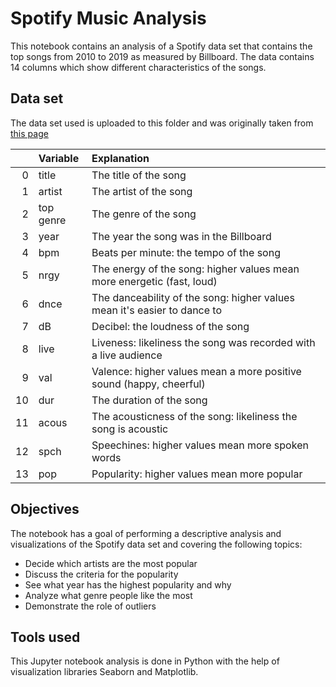 # Spotify Music Analysis

This notebook contains an analysis of a Spotify data set that contains the top songs from 2010 to 2019 as measured by Billboard. The data contains 14 columns which show different characteristics of the songs.

## Data set

The data set used is uploaded to this folder and was originally taken from [this page](https://www.kaggle.com/datasets/leonardopena/top-spotify-songs-from-20102019-by-year)

|    | Variable   | Explanation                                                |
|---:|:-----------|:-----------------------------------------------------------|
|  0 | title      | The title of the song                                      |
|  1 | artist     | The artist of the song                                     |
|  2 | top genre  | The genre of the song                                      |
|  3 | year       | The year the song was in the Billboard                     |
|  4 | bpm        | Beats per minute: the tempo of the song                    |
|  5 | nrgy       | The energy of the song: higher values mean more energetic (fast, loud)  |
|  6 | dnce       | The danceability of the song: higher values mean it's easier to dance to  |
|  7 | dB         | Decibel: the loudness of the song  |
|  8 | live       | Liveness: likeliness the song was recorded with a live audience  |
|  9 | val        | Valence: higher values mean a more positive sound (happy, cheerful) |
| 10 | dur        | The duration of the song |
| 11 | acous      | The acousticness of the song: likeliness the song is acoustic|
| 12 | spch       | Speechines: higher values mean more spoken words |
| 13 | pop        | Popularity: higher values mean more popular|

## Objectives

The notebook has a goal of performing a descriptive analysis and visualizations of the Spotify data set and covering the following topics:

* Decide which artists are the most popular
* Discuss the criteria for the popularity
* See what year has the highest popularity and why
* Analyze what genre people like the most
* Demonstrate the role of outliers

## Tools used

This Jupyter notebook analysis is done in Python with the help of visualization libraries Seaborn and Matplotlib.
